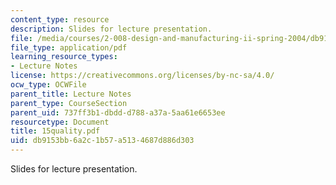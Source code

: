 ```yaml
---
content_type: resource
description: Slides for lecture presentation.
file: /media/courses/2-008-design-and-manufacturing-ii-spring-2004/db9153bb6a2c1b57a5134687d886d303_15quality.pdf
file_type: application/pdf
learning_resource_types:
- Lecture Notes
license: https://creativecommons.org/licenses/by-nc-sa/4.0/
ocw_type: OCWFile
parent_title: Lecture Notes
parent_type: CourseSection
parent_uid: 737ff3b1-dbdd-d788-a37a-5aa61e6653ee
resourcetype: Document
title: 15quality.pdf
uid: db9153bb-6a2c-1b57-a513-4687d886d303
---
```

Slides for lecture presentation.